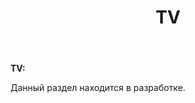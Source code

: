 ﻿---
layout: post-ea

title: TV
meta: TV
logo: tv.svg
order: 3

category: projects

lang: de
ref: tv
---

**TV:**

Данный раздел находится в разработке.
